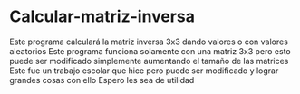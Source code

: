 # Calcular-matriz-inversa
Este programa calculará la matriz inversa 3x3 dando valores o con valores aleatorios
Este programa funciona solamente con una matriz 3x3 pero esto puede ser modificado simplemente aumentando el tamaño de las matrices
Este fue un trabajo escolar que hice pero puede ser modificado y lograr grandes cosas con ello
Espero les sea de utilidad 
